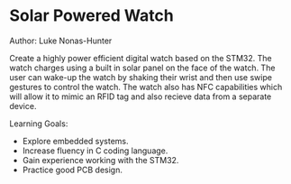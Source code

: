 # Solar Powered Watch
Author: Luke Nonas-Hunter

Create a highly power efficient digital watch based on the STM32. The watch charges using a built in solar panel on the face of the watch. The user can wake-up the watch by shaking their wrist and then use swipe gestures to control the watch. The watch also has NFC capabilities which will allow it to mimic an RFID tag and also recieve data from a separate device. 

Learning Goals:
 - Explore embedded systems.
 - Increase fluency in C coding language.
 - Gain experience working with the STM32.
 - Practice good PCB design.